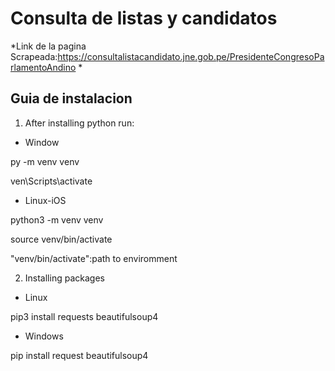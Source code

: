 # Consulta de listas y candidatos
*Link de la pagina Scrapeada:https://consultalistacandidato.jne.gob.pe/PresidenteCongresoParlamentoAndino
*

## Guia de instalacion


1. After installing python run:

- Window

py -m venv venv

ven\Scripts\activate

- Linux-iOS

python3 -m venv venv

source venv/bin/activate

"venv/bin/activate":path to enviromment

2. Installing packages

- Linux

pip3 install requests beautifulsoup4

- Windows

pip install request beautifulsoup4

